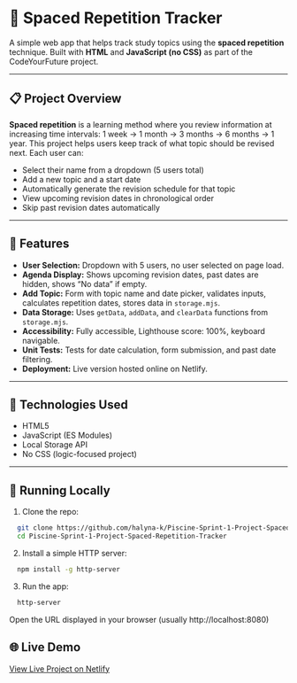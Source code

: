 # :brain: Spaced Repetition Tracker

A simple web app that helps track study topics using the **spaced repetition** technique.
Built with **HTML** and **JavaScript (no CSS)** as part of the CodeYourFuture project.

---

## :clipboard: Project Overview

**Spaced repetition** is a learning method where you review information at increasing time intervals:
1 week → 1 month → 3 months → 6 months → 1 year.
This project helps users keep track of what topic should be revised next.
Each user can:

- Select their name from a dropdown (5 users total)
- Add a new topic and a start date
- Automatically generate the revision schedule for that topic
- View upcoming revision dates in chronological order
- Skip past revision dates automatically

---

## :jigsaw: Features

- **User Selection:** Dropdown with 5 users, no user selected on page load.
- **Agenda Display:** Shows upcoming revision dates, past dates are hidden, shows “No data” if empty.
- **Add Topic:** Form with topic name and date picker, validates inputs, calculates repetition dates, stores data in `storage.mjs`.
- **Data Storage:** Uses `getData`, `addData`, and `clearData` functions from `storage.mjs`.
- **Accessibility:** Fully accessible, Lighthouse score: 100%, keyboard navigable.
- **Unit Tests:** Tests for date calculation, form submission, and past date filtering.
- **Deployment:** Live version hosted online on Netlify.

---

## :toolbox: Technologies Used

- HTML5
- JavaScript (ES Modules)
- Local Storage API
- No CSS (logic-focused project)

---

## :rocket: Running Locally

1. Clone the repo:

```bash
  git clone https://github.com/halyna-k/Piscine-Sprint-1-Project-Spaced-Repetition-Tracker
  cd Piscine-Sprint-1-Project-Spaced-Repetition-Tracker
```

2. Install a simple HTTP server:

```bash
  npm install -g http-server
```

3. Run the app:

```bash
  http-server
```

Open the URL displayed in your browser (usually http://localhost:8080)

## :globe_with_meridians: Live Demo

[View Live Project on Netlify](https://cyf-cpaced-repetition-tracker.netlify.app)
